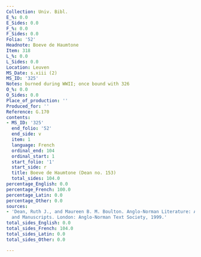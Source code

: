 ```yaml
---
Collection: Univ. Bibl.
E_%: 0.0
E_Sides: 0.0
F_%: 0.0
F_Sides: 0.0
Folia: '52'
Headnote: Boeve de Haumtone
Item: 318
L_%: 0.0
L_Sides: 0.0
Location: Leuven
MS_Date: s.xiii (2)
MS_ID: '325'
Notes: burned during WWII; once bound with 326
O_%: 0.0
O_Sides: 0.0
Place_of_production: ''
Produced_for: ''
Reference: G.170
contents:
- MS_ID: '325'
  end_folio: '52'
  end_side: v
  item: 1
  language: French
  ordinal_end: 104
  ordinal_start: 1
  start_folio: '1'
  start_side: r
  title: Boeve de Haumtone (Dean no. 153)
  total_sides: 104.0
percentage_English: 0.0
percentage_French: 100.0
percentage_Latin: 0.0
percentage_Other: 0.0
sources:
- 'Dean, Ruth J., and Maureen B. M. Boulton. Anglo-Norman Literature: A Guide to Texts
  and Manuscripts. London: Anglo-Norman Text Society, 1999.'
total_sides_English: 0.0
total_sides_French: 104.0
total_sides_Latin: 0.0
total_sides_Other: 0.0

---
```

